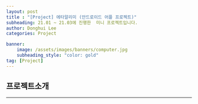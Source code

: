 ```yaml
---
layout: post
title : "[Project] 에타알리미 (안드로이드 어플 프로젝트)"
subheading: 21.01 ~ 21.03에 진행한  미니 프로젝트입니다.
author: Donghui Lee
categories: Project

banner:
    image: /assets/images/banners/computer.jpg
    subheading_style: "color: gold"
tag: [Project]
---
```


## 프로젝트소개

---

